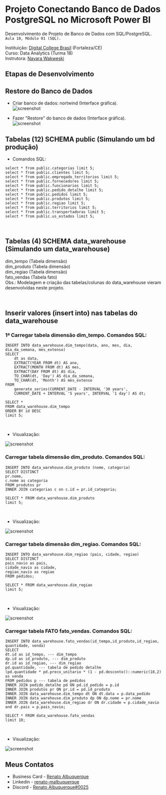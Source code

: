 # Projeto Conectando Banco de Dados PostgreSQL no Microsoft Power BI

Desenvolvimento de Projeto de Banco de Dados com SQL/PostgreSQL.<br> 
`Aula 10, Módulo 01 (SQL).` 

Instituição: [Digital College Brasil](https://digitalcollege.com.br/) (Fortaleza/CE) <br>
Curso: Data Analytics (Turma 18) <br>
Instrutora: [Nayara Wakweski](https://github.com/NayaraWakewski) <br>

## Etapas de Desenvolvimento

## Restore do Banco de Dados
- Criar banco de dados: nortwind (Interface gráfica). <br>
![screenshot](/images/create_database.png) <br>

- Fazer "Restore" do banco de dados (Interface gráfica). <br>
![screenshot](/images/restore.png) <br>

## Tabelas (12) SCHEMA public (Simulando um bd produção)
- Comandos SQL: <br>
```
select * from public.categorias limit 5;
select * from public.clientes limit 5;
select * from public.empregado_territorios limit 5;
select * from public.fornecedores limit 5;
select * from public.funcionarios limit 5;
select * from public.pedido_detalhe limit 5;
select * from public.pedidos limit 5;
select * from public.produtos limit 5;
select * from public.regiao limit 5;
select * from public.territorios limit 5;
select * from public.transportadoras limit 5;
select * from public.us_estados limit 5;
```
<br>

## Tabelas (4) SCHEMA data_warehouse (Simulando um data_warehouse)
dim_tempo (Tabela dimensão) <br>
dim_produto (Tabela dimensão) <br>
dim_regiao (Tabela dimensão) <br>
fato_vendas (Tabela fato) <br>
Obs.: Modelagem e criação das tabelas/colunas do data_warehouse vieram desenvolvidas neste projeto.

<br>

## Inserir valores (insert into) nas tabelas do data_warehouse

### 1ª Carregar tabela dimensão dim_tempo. Comandos SQL: <br>
```
INSERT INTO data_warehouse.dim_tempo(data, ano, mes, dia, dia_da_semana, mes_extenso)
SELECT 
	dt as data,
    EXTRACT(YEAR FROM dt) AS ano,
    EXTRACT(MONTH FROM dt) AS mes,
    EXTRACT(DAY FROM dt) AS dia,
    TO_CHAR(dt, 'Day') AS dia_da_semana,
    TO_CHAR(dt, 'Month') AS mes_extenso
FROM
    generate_series(CURRENT_DATE - INTERVAL '30 years', 
	CURRENT_DATE + INTERVAL '5 years', INTERVAL '1 day') AS dt;

SELECT * 
FROM data_warehouse.dim_tempo
ORDER BY id DESC
limit 5;
```
<br>

- Visualização: <br>

![screenshot](/images/dim_tempo.png) <br>

### Carregar tabela dimensão dim_produto. Comandos SQL: <br>
```
INSERT INTO data_warehouse.dim_produto (nome, categoria)
SELECT DISTINCT  
pr.nome, 
c.nome as categoria
FROM produtos pr
INNER JOIN categorias c on c.id = pr.id_categoria;

SELECT * FROM data_warehouse.dim_produto
limit 5;
```
<br>

- Visualização: <br>

![screenshot](/images/dim_produto.png) <br>

### Carregar tabela dimensão dim_regiao. Comandos SQL: <br>
```
INSERT INTO data_warehouse.dim_regiao (pais, cidade, regiao)
SELECT DISTINCT 
pais_navio as pais, 
cidade_navio as cidade, 
regiao_navio as regiao
FROM pedidos;

SELECT * FROM data_warehouse.dim_regiao
limit 5;
```
<br>

- Visualização: <br>

![screenshot](/images/dim_regiao.png) <br>

### Carregar tabela FATO fato_vendas. Comandos SQL: <br>
```
INSERT INTO data_warehouse.fato_vendas(id_tempo,id_produto,id_regiao, quantidade, venda)
SELECT
dt.id as id_tempo, --- dim_tempo
dp.id as id_produto, --- dim_produto
dr.id as id_regiao, --- dim_regiao
pd.quantidade, --- tabela de pedido detalhe
(pd.quantidade * pd.preco_unitario * (1 - pd.desconto))::numeric(18,2) as venda 
FROM pedidos p --- tabela de pedidos
INNER JOIN pedido_detalhe pd ON pd.id_pedido = p.id
INNER JOIN produtos pr ON pr.id = pd.id_produto
INNER JOIN data_warehouse.dim_tempo dt ON dt.data = p.data_pedido
INNER JOIN data_warehouse.dim_produto dp ON dp.nome = pr.nome
INNER JOIN data_warehouse.dim_regiao dr ON dr.cidade = p.cidade_navio and dr.pais = p.pais_navio;

SELECT * FROM data_warehouse.fato_vendas
limit 10;
```
<br>

- Visualização: <br>

![screenshot](/images/fato_vendas.png) <br>

## Meus Contatos

- Business Card - [Renato Albuquerque](https://rma-contacts.vercel.app/)
- Linkedin - [renato-malbuquerque](https://www.linkedin.com/in/renato-malbuquerque/)
- Discord - [Renato Albuquerque#0025](https://discordapp.com/users/992621595547938837)